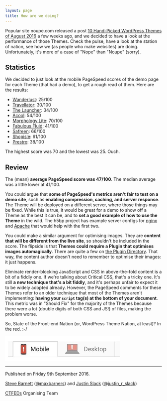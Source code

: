 ```yaml
---
layout: page
title: How are we doing?
---
```


Popular site noupe.com released a post [10 Hand-Picked WordPress Themes of August 2016](http://www.noupe.com/wordpress/hand-picked-wordpress-themes-august-2016-98679.html) a few weeks ago, and we decided to have a look at the performance of those Themes. Check the pulse, have a look at the station of nation, see how we (as people who make websites) are doing. Unfortunately, it's more of a case of "Nope" than "Noupe" (sorry).

## Statistics

We decided to just look at the mobile PageSpeed scores of the demo page for each Theme (that had a demo), to get a rough read of them. Here are the results:

- [Wanderlust](https://developers.google.com/speed/pagespeed/insights/?url=http%3A%2F%2Fwanderlusthq.com%2F): 25/100
- [Travellator](https://developers.google.com/speed/pagespeed/insights/?url=http%3A%2F%2Ftravellator.net%2F): 30/100
- [The Launcher](https://developers.google.com/speed/pagespeed/insights/?url=http%3A%2F%2Fdemo.accesspressthemes.com%2Fthe-launcher%2Fsimple-home%2F): 34/100
- [Acool](https://developers.google.com/speed/pagespeed/insights/?url=https%3A%2F%2Fwww.coothemes.com%2Fdemos%2Facool%2F): 54/100
- [Morphology Lite](https://developers.google.com/speed/pagespeed/insights/?url=http%3A%2F%2Fdemos.shapedpixels.com%2Fmorphology-lite%2F): 70/100
- [Fabulous Fluid](https://developers.google.com/speed/pagespeed/insights/?url=https%3A%2F%2Fcatchthemes.com%2Fdemo%2Ffabulous-fluid%2F): 41/100
- [Safreen](https://developers.google.com/speed/pagespeed/insights/?url=http%3A%2F%2Fsafreen.imonthemes.com%2Fdemo1%2F): 66/100
- [Shopisle](https://developers.google.com/speed/pagespeed/insights/?url=http%3A%2F%2Fthemeisle.com%2Fdemo%2F%3Ftheme%3DShopIsle%23): 61/100
- [Prestro](https://developers.google.com/speed/pagespeed/insights/?url=http%3A%2F%2Fthemesware.com%2Fdemo%2Fprestro%2F): 38/100

The highest score was 70 and the lowest was 25. Ouch.

## Review

The (mean) **average PageSpeed score was 47/100**. The median average was a little lower at 41/100.

You could argue that **some of PageSpeed's metrics aren't fair to test on a demo site**, such as **enabling compression, caching, and server response**. The Theme will be deployed on a different server, where those things may be fixed. While this is true, it would be great for a demo to show off a Theme as the best it can be, and to **set a good example of how to use the Theme** in the wild. The h5bp project has example server configs for [nginx](https://github.com/h5bp/server-configs-nginx) and [Apache](https://github.com/h5bp/server-configs-apache) that would help with the first two.

You could make a similar argument for optimising images. They are **content that will be different from the live site**, so shouldn't be included in the score. The flipside is that **Themes could require a Plugin that optimises images automagically**. There are quite a few on [the Plugin Directory](https://wordpress.org/plugins/search.php?q=image+optimisation). That way, the content author doesn't need to remember to optimise their images: it just happens.

Eliminate render-blocking JavaScript and CSS in above-the-fold content is a bit of a fiddly one. If we're talking about Critical CSS, that's a tricky one. It's still **a new technique that's a bit fiddly**, and it's perhaps unfair to expect it to be widely adopted already. However, the PageSpeed comments for these Themes refer to an older technique that most of the Themes aren't implementing: **having your `script` tag(s) at the bottom of your document**. This metric was in "Should Fix" for the majority of the Themes because there were a lot (double digits of both CSS and JS!) of files, making the problem worse.

So, State of the Front-end Nation (or, WordPress Theme Nation, at least)? In the red. :-/

![](/img/in-the-red.jpg)

---

Published on Friday 9th September 2016.

[Steve Barnett](https://naga.co.za/) ([@maxbarners](https://twitter.com/maxbarners)) and [Justin Slack](http://justinslack.com/) ([@justin_r_slack](https://twitter.com/justin_r_slack))

[CTFEDs](http://ctfeds.org/) Organising Team
